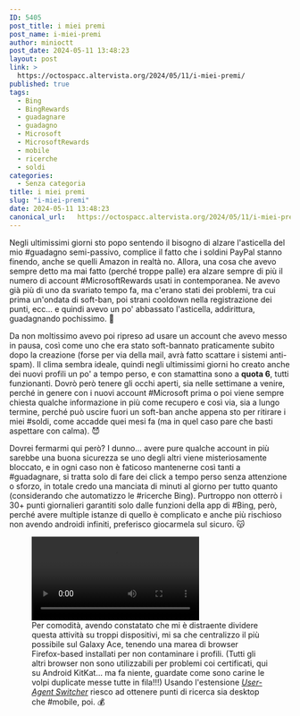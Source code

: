 ```yaml
---
ID: 5405
post_title: i miei premi
post_name: i-miei-premi
author: minioctt
post_date: 2024-05-11 13:48:23
layout: post
link: >
  https://octospacc.altervista.org/2024/05/11/i-miei-premi/
published: true
tags:
  - Bing
  - BingRewards
  - guadagnare
  - guadagno
  - Microsoft
  - MicrosoftRewards
  - mobile
  - ricerche
  - soldi
categories:
  - Senza categoria
title: i miei premi
slug: "i-miei-premi"
date: 2024-05-11 13:48:23
canonical_url:   https://octospacc.altervista.org/2024/05/11/i-miei-premi/
---
```

<!-- wp:paragraph -->
<p markdown="1">Negli ultimissimi giorni sto popo sentendo il bisogno di alzare l'asticella del mio #guadagno semi-passivo, complice il fatto che i soldini PayPal stanno finendo, anche se quelli Amazon in realtà no. Allora, una cosa che avevo sempre detto ma mai fatto (perché troppe palle) era alzare sempre di più il numero di account #MicrosoftRewards usati in contemporanea. Ne avevo già più di uno da svariato tempo fa, ma c'erano stati dei problemi, tra cui prima un'ondata di soft-ban, poi strani cooldown nella registrazione dei punti, ecc... e quindi avevo un po' abbassato l'asticella, addirittura, guadagnando pochissimo. 🤕️</p>
<!-- /wp:paragraph -->

<!-- wp:paragraph -->
<p markdown="1">Da non moltissimo avevo poi ripreso ad usare un account che avevo messo in pausa, così come uno che era stato soft-bannato praticamente subito dopo la creazione (forse per via della mail, avrà fatto scattare i sistemi anti-spam). Il clima sembra ideale, quindi negli ultimissimi giorni ho creato anche dei nuovi profili un po' a tempo perso, e con stamattina sono a <strong>quota 6</strong>, tutti funzionanti. Dovrò però tenere gli occhi aperti, sia nelle settimane a venire, perché in genere con i nuovi account #Microsoft prima o poi viene sempre chiesta qualche informazione in più come recupero e così via, sia a lungo termine, perché può uscire fuori un soft-ban anche appena sto per ritirare i miei #soldi, come accadde quei mesi fa (ma in quel caso pare che basti aspettare con calma). 😈️</p>
<!-- /wp:paragraph -->

<!-- wp:paragraph -->
<p markdown="1">Dovrei fermarmi qui però? I dunno... avere pure qualche account in più sarebbe una buona sicurezza se uno degli altri viene misteriosamente bloccato, e in ogni caso non è faticoso mantenerne così tanti a #guadagnare, si tratta solo di fare dei click a tempo perso senza attenzione o sforzo, in totale credo una manciata di minuti al giorno per tutto quanto (considerando che automatizzo le #ricerche Bing). Purtroppo non otterrò i 30+ punti giornalieri garantiti solo dalle funzioni della app di #Bing, però, perché avere multiple istanze di quello è complicato e anche più rischioso non avendo androidi infiniti, preferisco giocarmela sul sicuro. 😽️</p>
<!-- /wp:paragraph -->

<!-- wp:paragraph -->
<p markdown="1"></p>
<!-- /wp:paragraph -->

<!-- wp:video {"id":5407} -->
<figure class="wp-block-video"><video controls loop src="https://octospacc.github.io/microblog-mirror/assets/uploads/2024/05/2024-05-11-121911912.mp4"></video><figcaption class="wp-element-caption">Per comodità, avendo constatato che mi è distraente dividere questa attività su troppi dispositivi, mi sa che centralizzo il più possibile sul Galaxy Ace, tenendo una marea di browser Firefox-based installati per non contaminare i profili. (Tutti gli altri browser non sono utilizzabili per problemi coi certificati, qui su Android KitKat... ma fa niente, guardate come sono carine le volpi duplicate messe tutte in fila!!!) Usando l'estensione <em><a href="https://addons.mozilla.org/en-GB/firefox/addon/uaswitcher/">User-Agent Switcher</a></em> riesco ad ottenere punti di ricerca sia desktop che #mobile, poi. 💰️</figcaption></figure>
<!-- /wp:video -->